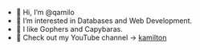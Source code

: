 - 👋 Hi, I’m @qamilo
- 🌱 I’m interested in Databases and Web Development.
- 💞️ I like Gophers and Capybaras.
- 👀 Check out my YouTube channel -> [kamilton](https://www.youtube.com/channel/UC3q7XzQ98yYKa54xQCBe-qg)

<!---
qamilo/qamilo is a ✨ special ✨ repository because its `README.md` (this file) appears on your GitHub profile.
You can click the Preview link to take a look at your changes.
--->
